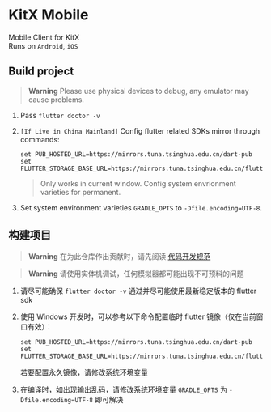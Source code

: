 # KitX Mobile

Mobile Client for KitX  
Runs on `Android`, `iOS`

## Build project
> **Warning**
> Please use physical devices to debug, any emulator may cause problems.

1. Pass `flutter doctor -v`
2. `[If Live in China Mainland]` Config flutter related SDKs mirror through commands:

   ```SHELL
   set PUB_HOSTED_URL=https://mirrors.tuna.tsinghua.edu.cn/dart-pub
   set FLUTTER_STORAGE_BASE_URL=https://mirrors.tuna.tsinghua.edu.cn/flutter
   ```

   > Only works in current window. Config system envrionment varieties for permanent.
3. Set system environment varieties `GRADLE_OPTS` to `-Dfile.encoding=UTF-8`.

## 构建项目

> **Warning**
> 在为此仓库作出贡献时，请先阅读 [代码开发规范](code.style.md)

> **Warning**
> 请使用实体机调试，任何模拟器都可能出现不可预料的问题

1. 请尽可能确保 `flutter doctor -v` 通过并尽可能使用最新稳定版本的 flutter sdk
2. 使用 Windows 开发时，可以参考以下命令配置临时 flutter 镜像（仅在当前窗口有效）：

   ```
   set PUB_HOSTED_URL=https://mirrors.tuna.tsinghua.edu.cn/dart-pub
   set FLUTTER_STORAGE_BASE_URL=https://mirrors.tuna.tsinghua.edu.cn/flutter
   ```

   若要配置永久镜像，请修改系统环境变量
3. 在编译时，如出现输出乱码，请修改系统环境变量 `GRADLE_OPTS` 为 `-Dfile.encoding=UTF-8` 即可解决
